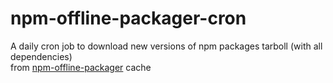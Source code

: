 # npm-offline-packager-cron

A daily cron job to download new versions of npm packages tarboll (with all dependencies) <br>
from [npm-offline-packager](https://github.com/sk770/npm-offline-packager) cache